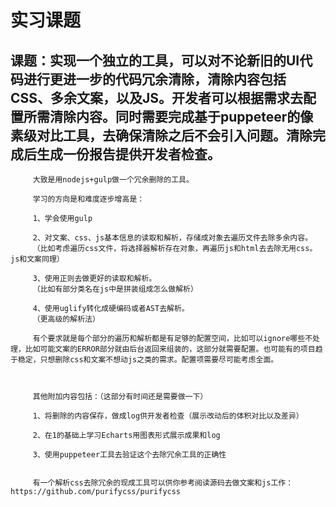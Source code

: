 # 实习课题
## 课题：实现一个独立的工具，可以对不论新旧的UI代码进行更进一步的代码冗余清除，清除内容包括CSS、多余文案，以及JS。开发者可以根据需求去配置所需清除内容。同时需要完成基于puppeteer的像素级对比工具，去确保清除之后不会引入问题。清除完成后生成一份报告提供开发者检查。
         大致是用nodejs+gulp做一个冗余删除的工具。

         学习的方向是和难度逐步增高是：

         1、学会使用gulp

         2、对文案、css、js基本信息的读取和解析，存储成对象去遍历文件去除多余内容。
         （比如考虑遍历css文件，将选择器解析存在对象，再遍历js和html去去除无用css。js和文案同理）

         3、使用正则去做更好的读取和解析。
         （比如有部分类名在js中是拼装组成怎么做解析）

         4、使用uglify转化成硬编码或者AST去解析。
         （更高级的解析法）

         有个要求就是每个部分的遍历和解析都是有足够的配置空间，比如可以ignore哪些不处理，比如可能文案的ERROR部分就由后台返回来组装的，这部分就需要配置。也可能有的项目趋于稳定，只想删除css和文案不想动js之类的需求。配置项需要尽可能考虑全面。

         

         其他附加内容包括：（这部分有时间还是需要做一下）

         1、将删除的内容保存，做成log供开发者检查（展示改动后的体积对比以及差异）

         2、在1的基础上学习Echarts用图表形式展示成果和log

         3、使用puppeteer工具去验证这个去除冗余工具的正确性

         
         有一个解析css去除冗余的现成工具可以供你参考阅读源码去做文案和js工作：https://github.com/purifycss/purifycss
